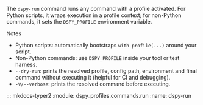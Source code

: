The `dspy-run` command runs any command with a profile activated. For Python
scripts, it wraps execution in a profile context; for non-Python commands, it
sets the `DSPY_PROFILE` environment variable.

Notes

- Python scripts: automatically bootstraps `with profile(...)` around your script.
- Non-Python commands: use `DSPY_PROFILE` inside your tool or test harness.
- `--dry-run`: prints the resolved profile, config path, environment and final
  command without executing it (helpful for CI and debugging).
- `-V/--verbose`: prints the resolved command before executing.

::: mkdocs-typer2
    :module: dspy_profiles.commands.run
    :name: dspy-run
